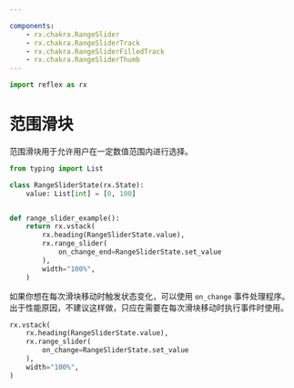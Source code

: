 ```yaml
---

components:
    - rx.chakra.RangeSlider
    - rx.chakra.RangeSliderTrack
    - rx.chakra.RangeSliderFilledTrack
    - rx.chakra.RangeSliderThumb
---
```


```python exec
import reflex as rx
```

# 范围滑块

范围滑块用于允许用户在一定数值范围内进行选择。

```python demo exec
from typing import List

class RangeSliderState(rx.State):
    value: List[int] = [0, 100]


def range_slider_example():
    return rx.vstack(
        rx.heading(RangeSliderState.value),
        rx.range_slider(
            on_change_end=RangeSliderState.set_value
        ),
        width="100%",
    )
```

如果你想在每次滑块移动时触发状态变化，可以使用 `on_change` 事件处理程序。
出于性能原因，不建议这样做，只应在需要在每次滑块移动时执行事件时使用。

```python demo
rx.vstack(
    rx.heading(RangeSliderState.value),
    rx.range_slider(
        on_change=RangeSliderState.set_value
    ),
    width="100%",
)
```

